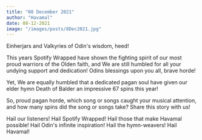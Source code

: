 ```yaml
---
title: "08 December 2021"
author: "Havamal"
date: 08-12-2021
image: "/images/posts/8Dec2021.jpg"
---
```


Einherjars and Valkyries of Odin's wisdom, heed!

This years Spotify Wrapped have shown the fighting spirit of our most proud warriors of the Olden faith, and We are still humbled for all your undying support and dedication! Odins blessings upon you all, brave horde!

Yet, We are equally humbled that a dedicated pagan soul have given our elder hymn Death of Balder an impressive 67 spins this year!

So, proud pagan horde, which song or songs caught your musical attention, and how many spins did the song or songs take? Share this story with us!

Hail our listeners! Hail Spotify Wrapped! Hail those that make Havamal possible! Hail Odin's infinite inspiration! Hail the hymn-weavers! Hail Havamal!